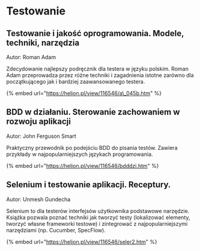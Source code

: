 # Testowanie

## Testowanie i jakość oprogramowania. Modele, techniki, narzędzia

Autor: Roman Adam

Zdecydowanie najlepszy podręcznik dla testera w języku polskim. Roman Adam przeprowadza przez różne techniki i zagadnienia istotne zarówno dla początkującego jak i bardziej zaawansowanego testera.

{% embed url="https://helion.pl/view/116546/a\_045b.htm" %}

## BDD w działaniu. Sterowanie zachowaniem w rozwoju aplikacji

Autor: John Ferguson Smart

Praktyczny przewodnik po podejściu BDD do pisania testów. Zawiera przykłady w najpopularniejszych językach programowania.

{% embed url="https://helion.pl/view/116546/bdddzi.htm" %}

## Selenium i testowanie aplikacji. Receptury.

Autor: Unmesh Gundecha

Selenium to dla testerów interfejsów użytkownika podstawowe narzędzie. Książka pozwala poznać techniki jak tworzyć testy \(lokalizować elementy, tworzyć własne frameworki testowe\) i zintegrować z najpopularniejszymi narzędziami \(np. Cucumber, SpecFlow\).

{% embed url="https://helion.pl/view/116546/seler2.htm" %}



